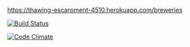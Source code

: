 https://thawing-escarpment-4510.herokuapp.com/breweries


[![Build Status](https://travis-ci.org/Sonopa/ratebeer.png)](https://travis-ci.org/Sonopa/ratebeer)

[![Code Climate](https://codeclimate.com/github/Sonopa/ratebeer.png)](https://codeclimate.com/github/Sonopa/ratebeer)


